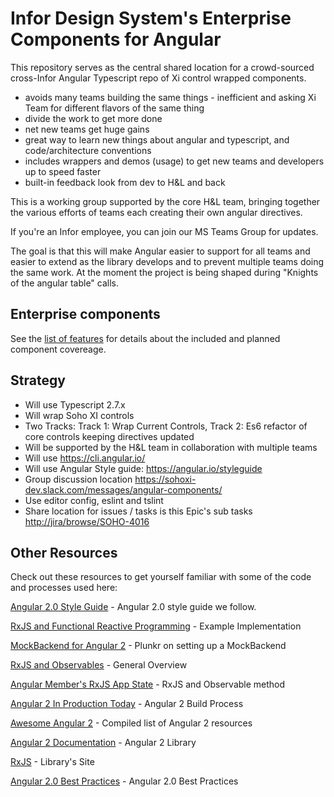 # Infor Design System's Enterprise Components for Angular

This repository serves as the central shared location for a crowd-sourced cross-Infor Angular Typescript repo of Xi control wrapped components.

- avoids many teams building the same things - inefficient and asking Xi Team for different flavors of the same thing
- divide the work to get more done
- net new teams get huge gains
- great way to learn new things about angular and typescript, and code/architecture conventions
- includes wrappers and demos (usage) to get new teams and developers up to speed faster
- built-in feedback look from dev to H&L and back

This is a working group supported by the core H&L team,  bringing together the various efforts of teams each creating their own angular directives.

If you're an Infor employee, you can join our MS Teams Group for updates.

The goal is that this will make Angular easier to support for all teams and easier to extend as the library develops and to prevent multiple teams doing the same work. At the moment the project is being shaped during "Knights of the angular table" calls.

## Enterprise components

See the [list of features](docs/FEATURES.md) for details about the included and planned component covereage.

## Strategy

- Will use Typescript 2.7.x
- Will wrap Soho XI controls
- Two Tracks: Track 1: Wrap Current Controls, Track 2: Es6 refactor of core controls keeping directives updated
- Will be supported by the H&L team in collaboration with multiple teams
- Will use <https://cli.angular.io/>
- Will use Angular Style guide: <https://angular.io/styleguide>
- Group discussion location <https://sohoxi-dev.slack.com/messages/angular-components/>
- Use editor config, eslint and tslint
- Share location for issues / tasks is this Epic's sub tasks <http://jira/browse/SOHO-4016>

## Other Resources

Check out these resources to get yourself familiar with some of the code and processes used here:

[Angular 2.0 Style Guide]( https://github.com/johnpapa/angular-styleguide/blob/master/a2/README.md) - Angular 2.0 style guide we follow.

[RxJS and Functional Reactive Programming](http://blog.jhades.org/angular-2-application-architecture-building-applications-using-rxjs-and-functional-reactive-programming-vs-redux/) - Example Implementation

[MockBackend for Angular 2](http://plnkr.co/edit/7LWALD?p=preview) - Plunkr on setting up a MockBackend

[RxJS and Observables](http://blog.jhades.org/functional-reactive-programming-for-angular-2-developers-rxjs-and-observables/) - General Overview

[Angular Member's RxJS App State](http://victorsavkin.com/post/137821436516/managing-state-in-angular-2-applications) - RxJS and Observable method

[Angular 2 In Production Today](http://blog.jhades.org/how-to-run-angular-2-in-production-today/) - Angular 2 Build Process

[Awesome Angular 2](https://www.npmjs.com/package/awesome-angular2) - Compiled list of Angular 2 resources

[Angular 2 Documentation](https://angular.io/docs/ts/latest/) - Angular 2 Library

[RxJS](http://reactivex.io/) - Library's Site

[Angular 2.0 Best Practices]( https://blog.budacode.com/2016/06/27/angular-2-best-practises/?utm_source=hackernews&utm_medium=social&utm_campaign=angular2-best-practises) - Angular 2.0 Best Practices

